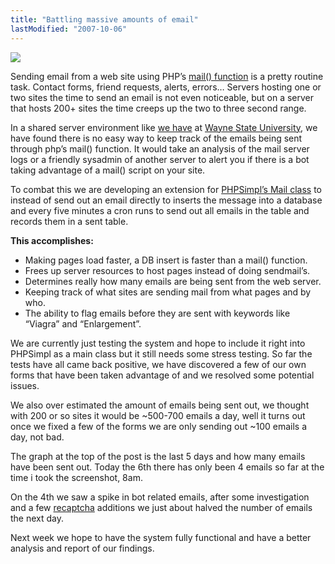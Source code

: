 ```yaml
---
title: "Battling massive amounts of email"
lastModified: "2007-10-06"
---
```


![](/images/email_graph.gif)

Sending email from a web site using PHP’s [mail() function](http://php.net/mail/) is a pretty routine task. Contact forms, friend requests, alerts, errors… Servers hosting one or two sites the time to send an email is not even noticeable, but on a server that hosts 200+ sites the time creeps up the two to three second range.

In a shared server environment like [we have](http://wcs.wayne.edu/) at [Wayne State University](http://wayne.edu/), we have found there is no easy way to keep track of the emails being sent through php’s mail() function. It would take an analysis of the mail server logs or a friendly sysadmin of another server to alert you if there is a bot taking advantage of a mail() script on your site.

To combat this we are developing an extension for [PHPSimpl’s Mail class](http://code.google.com/p/phpsimpl/wiki/Mail) to instead of send out an email directly to inserts the message into a database and every five minutes a cron runs to send out all emails in the table and records them in a sent table.

**This accomplishes:**

- Making pages load faster, a DB insert is faster than a mail() function.
- Frees up server resources to host pages instead of doing sendmail’s.
- Determines really how many emails are being sent from the web server.
- Keeping track of what sites are sending mail from what pages and by who.
- The ability to flag emails before they are sent with keywords like “Viagra” and “Enlargement”.

We are currently just testing the system and hope to include it right into PHPSimpl as a main class but it still needs some stress testing. So far the tests have all came back positive, we have discovered a few of our own forms that have been taken advantage of and we resolved some potential issues.

We also over estimated the amount of emails being sent out, we thought with 200 or so sites it would be ~500-700 emails a day, well it turns out once we fixed a few of the forms we are only sending out ~100 emails a day, not bad.

The graph at the top of the post is the last 5 days and how many emails have been sent out. Today the 6th there has only been 4 emails so far at the time i took the screenshot, 8am.

On the 4th we saw a spike in bot related emails, after some investigation and a few [recaptcha](http://recaptcha.net/) additions we just about halved the number of emails the next day.

Next week we hope to have the system fully functional and have a better analysis and report of our findings.
